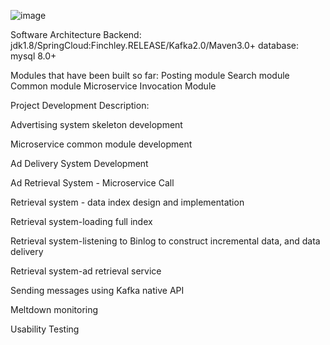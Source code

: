 ![image](https://user-images.githubusercontent.com/100044659/197367098-98917aaf-8df8-420c-b434-ae04cd74faa4.png)


Software Architecture
Backend: jdk1.8/SpringCloud:Finchley.RELEASE/Kafka2.0/Maven3.0+
database: mysql 8.0+

Modules that have been built so far:
Posting module
Search module
Common module
Microservice Invocation Module


Project Development Description:

Advertising system skeleton development

Microservice common module development

Ad Delivery System Development

Ad Retrieval System - Microservice Call

Retrieval system - data index design and implementation

Retrieval system-loading full index

Retrieval system-listening to Binlog to construct incremental data, and data delivery

Retrieval system-ad retrieval service

Sending messages using Kafka native API

Meltdown monitoring

Usability Testing

